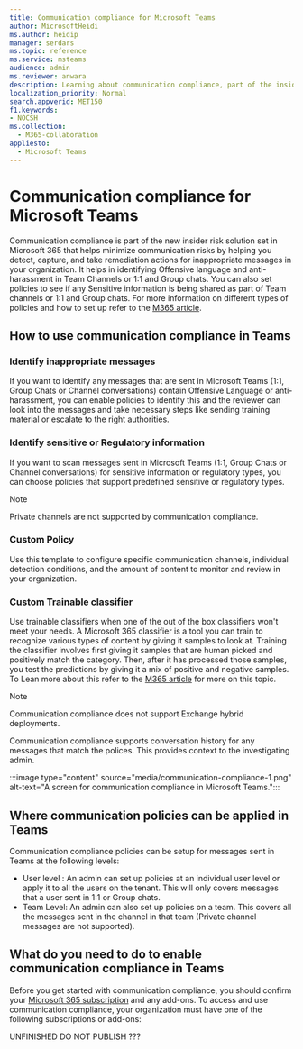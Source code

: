 ```yaml
---
title: Communication compliance for Microsoft Teams
author: MicrosoftHeidi
ms.author: heidip
manager: serdars
ms.topic: reference
ms.service: msteams
audience: admin
ms.reviewer: anwara
description: Learning about communication compliance, part of the insider risk solution set, from the Microsoft Teams perspective (this is part of the M365 communication compliance functionality).
localization_priority: Normal
search.appverid: MET150
f1.keywords:
- NOCSH
ms.collection: 
  - M365-collaboration
appliesto: 
  - Microsoft Teams
---
```


# Communication compliance for Microsoft Teams

Communication compliance is part of the new insider risk solution set in Microsoft 365 that helps minimize communication risks by helping you detect, capture, and take remediation actions for inappropriate messages in your organization. It helps in identifying Offensive language and anti-harassment in Team Channels or 1:1 and Group chats. You can also set policies to see if any Sensitive information is being shared as part of Team channels or 1:1 and Group chats. For more information on different types of policies and how to set up refer to the [M365 article](https://docs.microsoft.com/microsoft-365/compliance/communication-compliance).

## How to use communication compliance in Teams

### Identify inappropriate messages

If you want to identify any messages that are sent in Microsoft Teams (1:1, Group Chats or Channel conversations) contain Offensive Language or anti-harassment, you can enable policies to identify this and the reviewer can look into the messages and take necessary steps like sending training material or escalate to the right authorities.

### Identify sensitive or Regulatory information

If you want to scan messages sent in Microsoft Teams (1:1, Group Chats or Channel conversations) for sensitive information or regulatory types, you can choose policies that support predefined sensitive or regulatory types.

> [!NOTE]
> Private channels are not supported by communication compliance.

### Custom Policy

Use this template to configure specific communication channels, individual detection conditions, and the amount of content to monitor and review in your organization.

### Custom Trainable classifier

Use trainable classifiers when one of the out of the box classifiers won't meet your needs. A Microsoft 365 classifier is a tool you can train to recognize various types of content by giving it samples to look at. Training the classifier involves first giving it samples that are human picked and positively match the category. Then, after it has processed those samples, you test the predictions by giving it a mix of positive and negative samples. To Lean more about this refer to the [M365 article](https://docs.microsoft.com/microsoft-365/compliance/classifier-creating-a-trainable-classifier) for more on this topic.

> [!NOTE]
> Communication compliance does not support Exchange hybrid deployments.

Communication compliance supports conversation history for any messages that match the polices. This provides context to the investigating admin.

:::image type="content" source="media/communication-compliance-1.png" alt-text="A screen for communication compliance in Microsoft Teams.":::

## Where communication policies can be applied in Teams

Communication compliance policies can be setup for messages sent in Teams at the following levels:

- User level : An admin can set up policies at an individual user level or apply it to all the users on the tenant. This will only covers messages that a user sent in 1:1 or Group chats.
- Team Level: An admin can also set up policies on a team. This covers all the messages sent in the channel in that team (Private channel messages are not supported).

## What do you need to do to enable communication compliance in Teams

Before you get started with communication compliance, you should confirm your [Microsoft 365 subscription](https://www.microsoft.com/microsoft-365/compare-all-microsoft-365-plans) and any add-ons. To access and use communication compliance, your organization must have one of the following subscriptions or add-ons:



UNFINISHED DO NOT PUBLISH ???
